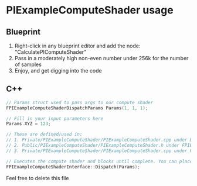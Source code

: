 # PIExampleComputeShader usage

## Blueprint

1. Right-click in any blueprint editor and add the node: "CalculatePIComputeShader"
2. Pass in a moderately high non-even number under 256k for the number of samples
3. Enjoy, and get digging into the code

## C++

```cpp
// Params struct used to pass args to our compute shader
FPIExampleComputeShaderDispatchParams Params(1, 1, 1);

// Fill in your input parameters here
Params.XYZ = 123;

// These are defined/used in:
// 1. Private/PIExampleComputeShader/PIExampleComputeShader.cpp under BEGIN_SHADER_PARAMETER_STRUCT
// 2. Public/PIExampleComputeShader/PIExampleComputeShader.h under FPIExampleComputeShaderDispatchParams
// 3. Private/PIExampleComputeShader/PIExampleComputeShader.cpp under FPIExampleComputeShaderInterface::DispatchRenderThread

// Executes the compute shader and blocks until complete. You can place outputs in the params struct
FPIExampleComputeShaderInterface::Dispatch(Params);
```

Feel free to delete this file
